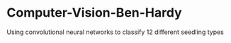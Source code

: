 # Computer-Vision-Ben-Hardy
Using convolutional neural networks to classify 12 different seedling types

